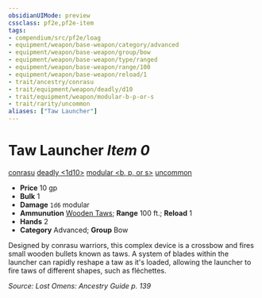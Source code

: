 ```yaml
---
obsidianUIMode: preview
cssclass: pf2e,pf2e-item
tags:
- compendium/src/pf2e/loag
- equipment/weapon/base-weapon/category/advanced
- equipment/weapon/base-weapon/group/bow
- equipment/weapon/base-weapon/type/ranged
- equipment/weapon/base-weapon/range/100
- equipment/weapon/base-weapon/reload/1
- trait/ancestry/conrasu
- trait/equipment/weapon/deadly/d10
- trait/equipment/weapon/modular-b-p-or-s
- trait/rarity/uncommon
aliases: ["Taw Launcher"]
---
```

# Taw Launcher *Item 0*  
[conrasu](conrasu-loag.md)  [deadly <1d10>](deadly.md)  [modular <b, p, or s>](modular-logm.md)  [uncommon](uncommon.md)  

- **Price** 10 gp
- **Bulk** 1
- **Damage** `1d6` modular
- **Ammunution** [Wooden Taws](wooden-taws-loag.md); **Range** 100 ft.; **Reload** 1
- **Hands** 2
- **Category** Advanced; **Group** Bow 

Designed by conrasu warriors, this complex device is a crossbow and fires small wooden bullets known as taws. A system of blades within the launcher can rapidly reshape a taw as it's loaded, allowing the launcher to fire taws of different shapes, such as fléchettes.

*Source: Lost Omens: Ancestry Guide p. 139*